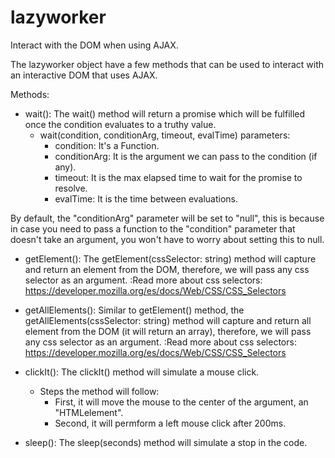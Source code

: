 # lazyworker
Interact with the DOM when using AJAX.

The lazyworker object have a few methods that can be used to interact with an interactive DOM that uses AJAX.

Methods:
- wait(): The wait() method will return a promise which will be fulfilled once the condition evaluates to a truthy value.
  - wait(condition, conditionArg, timeout, evalTime) parameters:
    - condition: It's a Function.
    - conditionArg: It is the argument we can pass to the condition (if any).
    - timeout: It is the max elapsed time to wait for the promise to resolve.
    - evalTime: It is the time between evaluations.

By default, the "conditionArg" parameter will be set to "null", this is because in case you need to pass a function to the "condition" parameter that doesn't take an argument, you won't have to worry about setting this to null.


- getElement(): The getElement(cssSelector: string) method will capture and return an element from the DOM, therefore, we will pass any css selector as an argument.
  :Read more about css selectors: https://developer.mozilla.org/es/docs/Web/CSS/CSS_Selectors


- getAllElements(): Similar to getElement() method, the getAllElements(cssSelector: string) method will capture and return all element from the DOM (it will return an array), therefore, we will pass any css selector as an argument.
  :Read more about css selectors: https://developer.mozilla.org/es/docs/Web/CSS/CSS_Selectors


- clickIt(): The clickIt() method will simulate a mouse click.
  - Steps the method will follow:
    - First, it will move the mouse to the center of the argument, an "HTMLelement".
    - Second, it will permform a left mouse click after 200ms.


- sleep(): The sleep(seconds) method will simulate a stop in the code.
